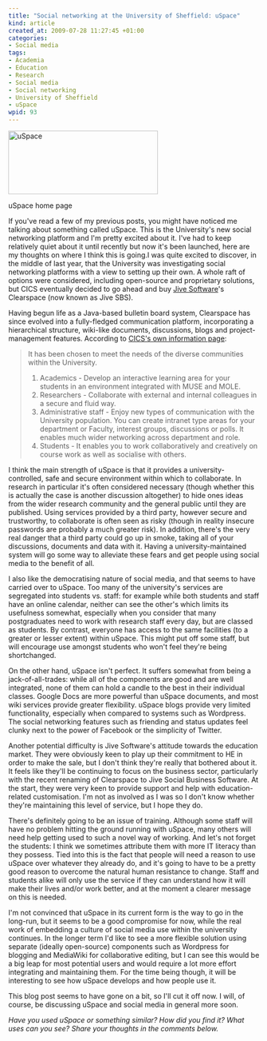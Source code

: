 ```yaml
--- 
title: "Social networking at the University of Sheffield: uSpace"
kind: article
created_at: 2009-07-28 11:27:45 +01:00
categories: 
- Social media
tags: 
- Academia
- Education
- Research
- Social media
- Social networking
- University of Sheffield
- uSpace
wpid: 93
---
```

<div class="wp-caption alignright"><img class="size-medium wp-image-278" src="http://allacademic.files.wordpress.com/2009/03/uspace.png?w=300" alt="uSpace" width="300" height="127" /><p>uSpace home page</p></div>

If you've read a few of my previous posts, you might have noticed me talking about something called uSpace. This is the University's new social networking platform and I'm pretty excited about it. I've had to keep relatively quiet about it until recently but now it's been launched, here are my thoughts on where I think this is going.<!--more-->I was quite excited to discover, in the middle of last year, that the University was investigating social networking platforms with a view to setting up their own. A whole raft of options were considered, including open-source and proprietary solutions, but CICS eventually decided to go ahead and buy <a href="http://www.jivesoftware.com/">Jive Software</a>'s Clearspace (now known as Jive SBS).

Having begun life as a Java-based bulletin board system, Clearspace has since evolved into a fully-fledged communication platform, incorporating a hierarchical structure, wiki-like documents, discussions, blogs and project-management features. According to <a href="http://www.shef.ac.uk/cics/uspace">CICS's own information page</a>:
<blockquote>It has been chosen to meet the needs of the diverse communities within the University.
<ol type="1">
	<li>Academics - Develop an interactive learning area for your students in an environment integrated with MUSE and MOLE.</li>
	<li>Researchers - Collaborate with external and internal colleagues in a secure and fluid way.</li>
	<li>Administrative staff - Enjoy new types of communication with the University population. You can create intranet type areas for your department or Faculty, interest groups, discussions or polls. It enables much wider networking across department and role.</li>
	<li>Students  - It enables you to work collaboratively and creatively on course work as well as socialise with others.</li>
</ol>
</blockquote>
I think the main strength of uSpace is that it provides a university-controlled, safe and secure environment within which to collaborate. In research in particular it's often considered necessary (though whether this is actually the case is another discussion altogether) to hide ones ideas from the wider research community and the general public until they are published. Using services provided by a third party, however secure and trustworthy, to collaborate is often seen as risky (though in reality insecure passwords are probably a much greater risk). In addition, there's the very real danger that a third party could go up in smoke, taking all of your discussions, documents and data with it. Having a university-maintained system will go some way to alleviate these fears and get people using social media to the benefit of all.

I also like the democratising nature of social media, and that seems to have carried over to uSpace. Too many of the university's services are segregated into students vs. staff: for example while both students and staff have an online calendar, neither can see the other's which limits its usefulness somewhat, especially when you consider that many postgraduates need to work with research staff every day, but are classed as students. By contrast, everyone has access to the same facilities (to a greater or lesser extent) within uSpace. This might put off some staff, but will encourage use amongst students who won't feel they're being shortchanged.

On the other hand, uSpace isn't perfect. It suffers somewhat from being a jack-of-all-trades: while all of the components are good and are well integrated, none of them can hold a candle to the best in their individual classes. Google Docs are more powerful than uSpace documents, and most wiki services provide greater flexibility. uSpace blogs provide very limited functionality, especially when compared to systems such as Wordpress. The social networking features such as friending and status updates feel clunky next to the power of Facebook or the simplicity of Twitter.

Another potential difficulty is Jive Software's attitude towards the education market. They were obviously keen to play up their commitment to HE in order to make the sale, but I don't think they're really that bothered about it. It feels like they'll be continuing to focus on the business sector, particularly with the recent renaming of Clearspace to Jive Social Business Software. At the start, they were very keen to provide support and help with education-related customisation. I'm not as involved as I was so I don't know whether they're maintaining this level of service, but I hope they do.

There's definitely going to be an issue of training. Although some staff will have no problem hitting the ground running with uSpace, many others will need help getting used to such a novel way of working. And let's not forget the students: I think we sometimes attribute them with more IT literacy than they possess. Tied into this is the fact that people will need a reason to use uSpace over whatever they already do, and it's going to have to be a pretty good reason to overcome the natural human resistance to change. Staff and students alike will only use the service if they can understand how it will make their lives and/or work better, and at the moment a clearer message on this is needed.

I'm not convinced that uSpace in its current form is the way to go in the long-run, but it seems to be a good compromise for now, while the real work of embedding a culture of social media use within the university continues. In the longer term I'd like to see a more flexible solution using separate (ideally open-source) components such as Wordpress for blogging and MediaWiki for collaborative editing, but I can see this would be a big leap for most potential users and would require a lot more effort integrating and maintaining them. For the time being though, it will be interesting to see how uSpace develops and how people use it.

This blog post seems to have gone on a bit, so I'll cut it off now. I will, of course, be discussing uSpace and social media in general more soon.

<em>Have you used uSpace or something similar? How did you find it? What uses can you see? Share your thoughts in the comments below.</em>
